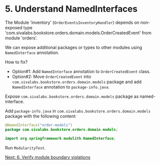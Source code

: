 # 5. Understand NamedInterfaces

The Module 'inventory' (`OrderEventsInventoryHandler`) depends on non-exposed type 'com.sivalabs.bookstore.orders.domain.models.OrderCreatedEvent' from module 'orders'.

We can expose additional packages or types to other modules using `NamedInterface` annotation.

How to fix?

* Option#1: Add `NamedInterface` annotation to `OrderCreatedEvent` class.
* Option#2: Move `OrderCreatedEvent` into `com.sivalabs.bookstore.orders.domain.models` package and add `NamedInterface` annotation to `package-info.java`.


Expose `com.sivalabs.bookstore.orders.domain.models` package as named-interface.

Add `package-info.java` in `com.sivalabs.bookstore.orders.domain.models` package with the following content:

```java
@NamedInterface("order-models")
package com.sivalabs.bookstore.orders.domain.models;

import org.springframework.modulith.NamedInterface;
```

Run `ModularityTest`.

[Next: 6. Verify module boundary violations](step-6.md)